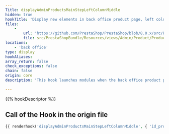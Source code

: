 ```yaml
---
Title: displayAdminProductsMainStepLeftColumnMiddle
hidden: true
hookTitle: 'Display new elements in back office product page, left column of the Basic settings tab'
files:
    -
        url: 'https://github.com/PrestaShop/PrestaShop/blob/8.0.x/src/PrestaShopBundle/Resources/views/Admin/Product/ProductPage/Panels/essentials.html.twig'
        file: src/PrestaShopBundle/Resources/views/Admin/Product/ProductPage/Panels/essentials.html.twig
locations:
    - 'back office'
type: display
hookAliases: 
array_return: false
check_exceptions: false
chain: false
origin: core
description: 'This hook launches modules when the back office product page is displayed'

---
```


{{% hookDescriptor %}}

## Call of the Hook in the origin file

```php
{{ renderhook('displayAdminProductsMainStepLeftColumnMiddle', { 'id_product': productId }) }}
```
